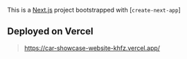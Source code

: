This is a [Next.js](https://nextjs.org/) project bootstrapped with [`create-next-app`]

## Deployed on Vercel 

> https://car-showcase-website-khfz.vercel.app/


